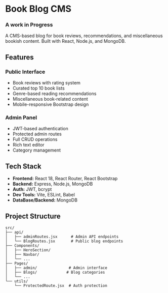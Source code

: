 # Book Blog CMS
### A work in Progress

A CMS-based blog for book reviews, recommendations, and miscellaneous bookish content. Built with React, Node.js, and MongoDB.

## Features

### Public Interface
- Book reviews with rating system
- Curated top 10 book lists
- Genre-based reading recommendations 
- Miscellaneous book-related content
- Mobile-responsive Bootstrap design

### Admin Panel
- JWT-based authentication
- Protected admin routes
- Full CRUD operations
- Rich text editor
- Category management

## Tech Stack

- **Frontend:** React 18, React Router, React Bootstrap
- **Backend:** Express, Node.js, MongoDB
- **Auth:** JWT, bcrypt
- **Dev Tools:** Vite, ESLint, Babel
- **DataBase/Backend:** MongoDB

## Project Structure

```
src/
├── api/
│   ├── adminRoutes.jsx      # Admin API endpoints
│   └── BlogRoutes.jsx       # Public blog endpoints
├── Components/
│   ├── HeroSection/
│   ├── Navbar/
│   └── ...
├── Pages/
│   ├── admin/              # Admin interface
│   ├── Blogs/             # Blog categories
│   └── ...
└── utils/
    └── ProtectedRoute.jsx  # Auth protection
```




